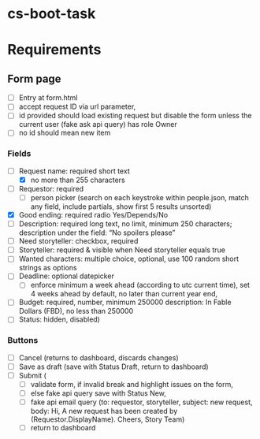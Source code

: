 # cs-boot-task

# Requirements

## Form page

- [ ] Entry at form.html
- [ ] accept request ID via url parameter,
- [ ] id provided should load existing request but disable the form unless the current user (fake ask api query) has role Owner
- [ ] no id should mean new item

### Fields

- [ ] Request name: required short text
    - [x] no more than 255 characters
- [ ] Requestor: required
    - [ ] person picker (search on each keystroke within people.json, match any field, include partials, show first 5 results unsorted)
- [x] Good ending: required radio Yes/Depends/No
- [ ] Description: required long text, no limit, minimum 250 characters; description under the field: “No spoilers please”
- [ ] Need storyteller: checkbox, required
- [ ] Storyteller: required & visible when Need storyteller equals true
- [ ] Wanted characters: multiple choice, optional, use 100 random short strings as options
- [ ] Deadline: optional datepicker
    - [ ] enforce minimum a week ahead (according to utc current time), set 4 weeks ahead by default, no later than current year end,
- [ ] Budget: required, number, minimum 250000 description: In Fable Dollars (FBD), no less than 250000
- [ ] Status: hidden, disabled)

### Buttons

- [ ] Cancel (returns to dashboard, discards changes)
- [ ] Save as draft (save with Status Draft, return to dashboard)
- [ ] Submit (
    - [ ] validate form, if invalid break and highlight issues on the form,
    - [ ] else fake api query save with Status New,
    - [ ] fake api email query (to: requestor, storyteller, subject: new request, body: Hi, A new request has been created by (Requestor.DisplayName). Cheers, Story Team)
    - [ ] return to dashboard